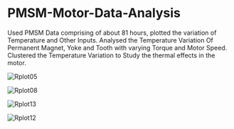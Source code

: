 # PMSM-Motor-Data-Analysis

  Used PMSM Data comprising of about 81 hours, plotted the variation of Temperature and Other
   Inputs. Analysed the Temperature Variation Of Permanent Magnet, Yoke and Tooth with varying
   Torque and Motor Speed. Clustered the Temperature Variation to Study the thermal effects in the motor.

![Rplot05](https://user-images.githubusercontent.com/65526550/83964774-d6dfb000-a8cc-11ea-8155-b73b5caca876.png)

![Rplot08](https://user-images.githubusercontent.com/65526550/83964809-0e4e5c80-a8cd-11ea-9194-6eb7315cda61.png)

![Rplot13](https://user-images.githubusercontent.com/65526550/83964816-160e0100-a8cd-11ea-8db4-740fdd04b0bb.png)

![Rplot12](https://user-images.githubusercontent.com/65526550/83964820-1ad2b500-a8cd-11ea-8654-6ff2f84d2fe5.png)

